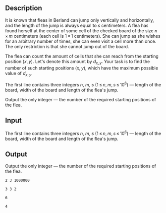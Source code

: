 ## Description

<div><p>It is known that fleas in Berland can jump only vertically and horizontally, and the length of the jump is always equal to <span class="tex-span"><i>s</i></span> centimeters. A flea has found herself at the center of some cell of the checked board of the size <span class="tex-span"><i>n</i> × <i>m</i></span> centimeters (each cell is <span class="tex-span">1 × 1</span> centimeters). She can jump as she wishes for an arbitrary number of times, she can even visit a cell more than once. The only restriction is that she cannot jump out of the board.</p><p>The flea can count the amount of cells that she can reach from the starting position <span class="tex-span">(<i>x</i>, <i>y</i>)</span>. Let's denote this amount by <span class="tex-span"><i>d</i><sub class="lower-index"><i>x</i>, <i>y</i></sub></span>. Your task is to find the number of such starting positions <span class="tex-span">(<i>x</i>, <i>y</i>)</span>, which have the maximum possible value of <span class="tex-span"><i>d</i><sub class="lower-index"><i>x</i>, <i>y</i></sub></span>.</p></div><div class="input-specification"><p>The first line contains three integers <span class="tex-span"><i>n</i></span>, <span class="tex-span"><i>m</i></span>, <span class="tex-span"><i>s</i></span> (<span class="tex-span">1 ≤ <i>n</i>, <i>m</i>, <i>s</i> ≤ 10<sup class="upper-index">6</sup></span>) — length of the board, width of the board and length of the flea's jump.</p></div><div class="output-specification"><p>Output the only integer — the number of the required starting positions of the flea.</p></div>

## Input

<p>The first line contains three integers <span class="tex-span"><i>n</i></span>, <span class="tex-span"><i>m</i></span>, <span class="tex-span"><i>s</i></span> (<span class="tex-span">1 ≤ <i>n</i>, <i>m</i>, <i>s</i> ≤ 10<sup class="upper-index">6</sup></span>) — length of the board, width of the board and length of the flea's jump.</p>

## Output

<p>Output the only integer — the number of the required starting positions of the flea.</p>





```input1
2 3 1000000

```




```input2
3 3 2

```




```output1
6

```




```output2
4

```



